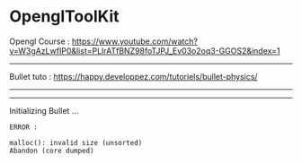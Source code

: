 # OpenglToolKit

Opengl Course : https://www.youtube.com/watch?v=W3gAzLwfIP0&list=PLlrATfBNZ98foTJPJ_Ev03o2oq3-GGOS2&index=1

--- 

Bullet tuto : https://happy.developpez.com/tutoriels/bullet-physics/

--- 
--- 

Initializing Bullet ...

    ERROR :

    malloc(): invalid size (unsorted)
    Abandon (core dumped)